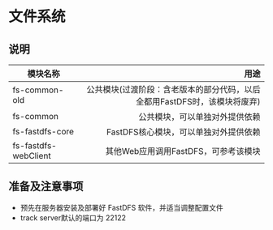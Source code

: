 
# 文件系统 

## 说明
    
模块名称|用途   
|------|-----:|
fs-common-old|公共模块(过渡阶段：含老版本的部分代码，以后全都用FastDFS时，该模块将废弃)
fs-common|公共模块，可以单独对外提供依赖
fs-fastdfs-core|FastDFS核心模块，可以单独对外提供依赖
fs-fastdfs-webClient|其他Web应用调用FastDFS，可参考该模块


## 准备及注意事项
 * 预先在服务器安装及部署好 FastDFS 软件，并适当调整配置文件
 * track server默认的端口为 22122

